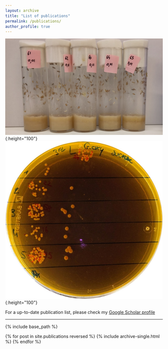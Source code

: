 ```yaml
---
layout: archive
title: "List of publications"
permalink: /publications/
author_profile: true
---
```


![](/images/vials1.jpg){:height="100"} ![](/images/petri.jpg){:height="100"}

For a up-to-date publication list, please check my [Google Scholar profile](https://scholar.google.fr/citations?user=1rPv6m4AAAAJ&hl=fr)  

___

{% include base_path %}

{% for post in site.publications reversed %}
  {% include archive-single.html %}
{% endfor %}
